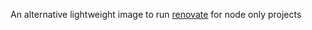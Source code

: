 An alternative lightweight image to run [renovate](https://github.com/renovateapp/renovate) for node only projects
